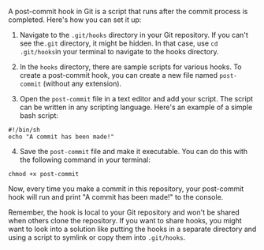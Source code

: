 A post-commit hook in Git is a script that runs after the commit process is completed. Here's how you can set it up:

1. Navigate to the `.git/hooks` directory in your Git repository. If you can't see the`.git` directory, it might be hidden. In that case, use `cd .git/hooks`in your terminal to navigate to the hooks directory.

2. In the `hooks` directory, there are sample scripts for various hooks. To create a post-commit hook, you can create a new file named `post-commit` (without any extension).

3. Open the `post-commit` file in a text editor and add your script. The script can be written in any scripting language. Here's an example of a simple bash script:

```
#!/bin/sh
echo "A commit has been made!"
```

4. Save the `post-commit` file and make it executable. You can do this with the following command in your terminal:

```
chmod +x post-commit
```

Now, every time you make a commit in this repository, your post-commit hook will run and print "A commit has been made!" to the console.

Remember, the hook is local to your Git repository and won't be shared when others clone the repository. If you want to share hooks, you might want to look into a solution like putting the hooks in a separate directory and using a script to symlink or copy them into `.git/hooks`.